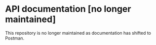 # API documentation [no longer maintained]

This repository is no longer maintained as documentation has shifted to Postman. 
